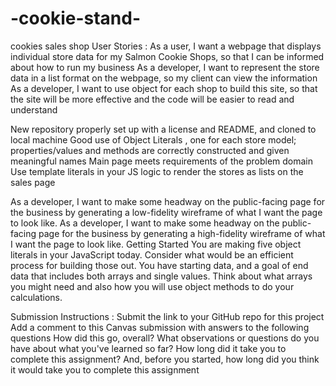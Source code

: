 # -cookie-stand-
cookies sales shop
User Stories :
As a user, I want a webpage that displays individual store data for my Salmon Cookie Shops, so that I can be informed about how to run my business
As a developer, I want to represent the store data in a list format on the webpage, so my client can view the information
As a developer, I want to use object for each shop   to build this site, so that the site will be more effective and the code will be easier to read and understand


New repository properly set up with a license and README, and cloned to local machine
Good use of Object Literals , one for each store model; properties/values and methods are correctly constructed and given meaningful names
Main page meets requirements of the problem domain
Use template literals in your JS logic to render the stores as lists on the sales page

As a developer, I want to make some headway on the public-facing page for the business by generating a low-fidelity wireframe of what I want the page to look like.
As a developer, I want to make some headway on the public-facing page for the business by generating a high-fidelity wireframe of what I want the page to look like.
Getting Started
You are making five object literals in your JavaScript today. Consider what would be an efficient process for building those out.
You have starting data, and a goal of end data that includes both arrays and single values. Think about what arrays you might need and also how you will use object methods to do your calculations.

Submission Instructions :
Submit the link to your GitHub repo for this project
Add a comment to this Canvas submission with answers to the following questions
How did this go, overall?
What observations or questions do you have about what you've learned so far?
How long did it take you to complete this assignment? And, before you started, how long did you think it would take you to complete this assignment